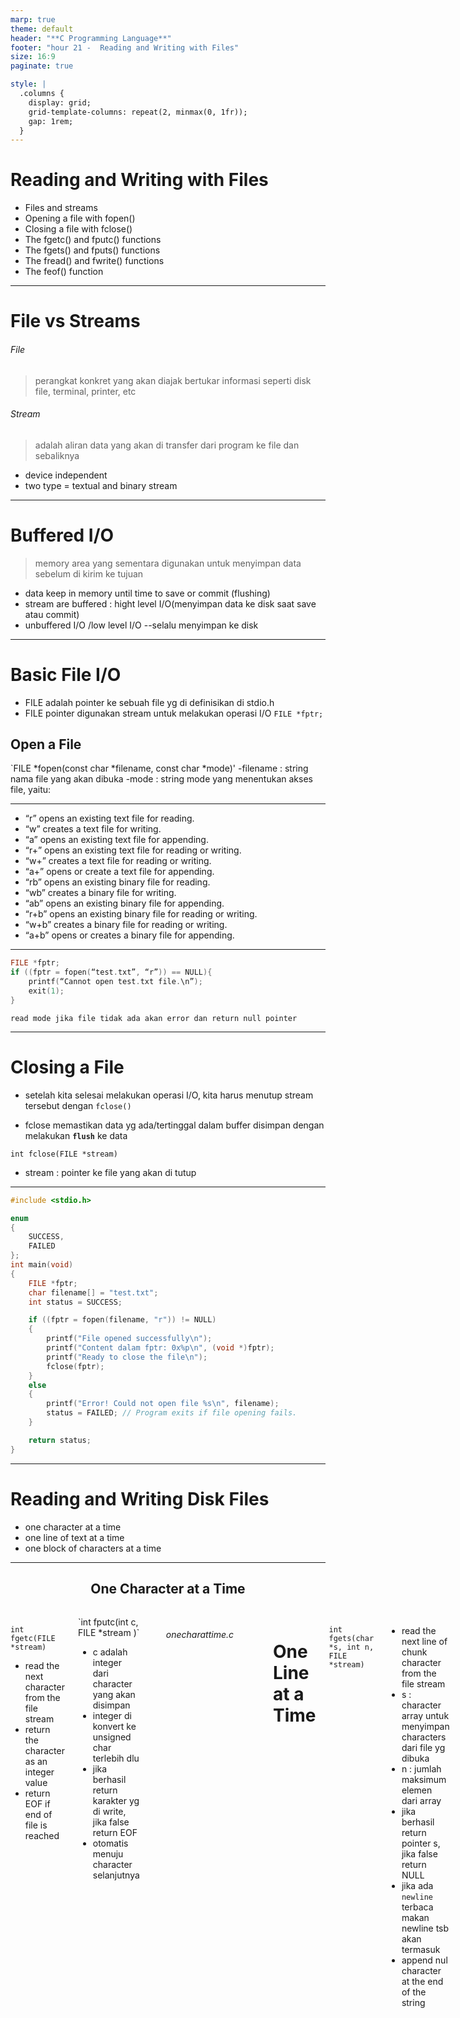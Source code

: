 ```yaml
---
marp: true
theme: default
header: "**C Programming Language**"
footer: "hour 21 -  Reading and Writing with Files"
size: 16:9
paginate: true

style: |
  .columns {
    display: grid;
    grid-template-columns: repeat(2, minmax(0, 1fr));
    gap: 1rem;
  }
---
```


# Reading and Writing with Files

- Files and streams
- Opening a file with fopen()
- Closing a file with fclose()
- The fgetc() and fputc() functions
- The fgets() and fputs() functions
- The fread() and fwrite() functions
- The feof() function

---

# File vs Streams

###### File

> perangkat konkret yang akan diajak bertukar informasi seperti disk file, terminal, printer, etc

###### Stream

> adalah aliran data yang akan di transfer dari program ke file dan sebaliknya

- device independent
- two type = textual and binary stream

---

# Buffered I/O

> memory area yang sementara digunakan untuk menyimpan data sebelum di kirim ke tujuan

- data keep in memory until time to save or commit (flushing)
- stream are buffered : hight level I/O(menyimpan data ke disk saat save atau commit)
- unbuffered I/O /low level I/O --selalu menyimpan ke disk

---

# Basic File I/O

- FILE adalah pointer ke sebuah file yg di definisikan di stdio.h
- FILE pointer digunakan stream untuk melakukan operasi I/O
  `FILE *fptr;`

## Open a File

`FILE *fopen(const char *filename, const char \*mode)'
-filename : string nama file yang akan dibuka
-mode : string mode yang menentukan akses file, yaitu:

---

- “r” opens an existing text file for reading.
- “w” creates a text file for writing.
- “a” opens an existing text file for appending.
- “r+” opens an existing text file for reading or writing.
- “w+” creates a text file for reading or writing.
- “a+” opens or create a text file for appending.
- “rb” opens an existing binary file for reading.
- “wb” creates a binary file for writing.
- “ab” opens an existing binary file for appending.
- “r+b” opens an existing binary file for reading or writing.
- “w+b” creates a binary file for reading or writing.
- “a+b” opens or creates a binary file for appending.

---

```c
FILE *fptr;
if ((fptr = fopen(“test.txt”, “r”)) == NULL){
    printf(“Cannot open test.txt file.\n”);
    exit(1);
}
```

`read mode jika file tidak ada akan error dan return null pointer`

---

# Closing a File

- setelah kita selesai melakukan operasi I/O, kita harus menutup stream tersebut dengan `fclose()`

- fclose memastikan data yg ada/tertinggal dalam buffer disimpan dengan melakukan **`flush`** ke data

`int fclose(FILE *stream)`

- stream : pointer ke file yang akan di tutup

---

```c
#include <stdio.h>

enum
{
    SUCCESS,
    FAILED
};
int main(void)
{
    FILE *fptr;
    char filename[] = "test.txt";
    int status = SUCCESS;

    if ((fptr = fopen(filename, "r")) != NULL)
    {
        printf("File opened successfully\n");
        printf("Content dalam fptr: 0x%p\n", (void *)fptr);
        printf("Ready to close the file\n");
        fclose(fptr);
    }
    else
    {
        printf("Error! Could not open file %s\n", filename);
        status = FAILED; // Program exits if file opening fails.
    }

    return status;
}
```

---

# Reading and Writing Disk Files

- one character at a time
- one line of text at a time
- one block of characters at a time

---

<h2 align="center">One Character at a Time</h2>
<div class="columns" style="margin-top: 2rem;">
<div >

`int fgetc(FILE *stream)`

- read the next character from the file stream
- return the character as an integer value
- return EOF if end of file is reached
</div>
<div>
`int fputc(int c, FILE *stream )`

- c adalah integer dari character yang akan disimpan
- integer di konvert ke unsigned char terlebih dlu
- jika berhasil return karakter yg di write, jika false return EOF
- otomatis menuju character selanjutnya

## </div>

---

###### onecharattime.c

```c
void OneCharAtTime(FILE *fin, FILE *fout)
{
    int c;
    while ((c = fgetc(fin)) != EOF)
    {
        putc(c, fout);
        putchar(c);
    };

    printf("Ready to close the file\n");
}

```

---

# One Line at a Time

`int fgets(char *s, int n, FILE *stream)`

- read the next line of chunk character from the file stream
- s : character array untuk menyimpan characters dari file yg dibuka
- n : jumlah maksimum elemen dari array
- jika berhasil return pointer s, jika false return NULL
- jika ada `newline` terbaca makan newline tsb akan termasuk
- append nul character at the end of the string

---

`int fputs(const char *, FILE *stream )`

- s adalah character array yang akan ditulis/simpan
- const agar pointer char tidak bisa dirubah oleh fputs
- jika berhasil return zero, jika false return nonzero
- membutuhkan null character at the end of the string agar berhenti (jika input dari fread maka sudah otomatis ditambahkan)
- does not insert newline di akhir, tapi jika ditengah tetap di insert newline

---

###### onelineattime.c

```c
void OneLineAtTime(FILE *fin, FILE *fout)
{
    char charbuffer[90];
    int counter = 1;
    while (fgets(charbuffer, sizeof(charbuffer), fin) != NULL)
    {
        fputs(charbuffer, fout);
        printf("%d| %s\n", counter, charbuffer);
        counter++;
    };

    printf("Ready to close the file\n");
}
```

---

Terlihat bahwa program memproses file chunk by chunk. Namun hasil akhir akan tetap sama dengan file sumber karena newline dll akan semuanya tercopy

```bash
File test.txt opened successfully
1| lorem ipsum dolor sit amet, consectetur adipiscing elit. Sed euismod, sapien ve
2| l malesuada malesuada, velit velit tincidunt sapien, ut luctus velit sapien vel
3|  velit. Donec euismod, sapien vel malesuada malesuada, velit velit tincidunt sa
4| pien, ut luctus velit sapien vel velit. Donec euismod, sapien vel malesuada mal
5| esuada, velit velit tincidunt sapien, ut luctus velit sapien vel velit. Donec e
6| uismod, sapien vel malesuada malesuada, velit velit tincidunt sapien, ut luctus
7|  velit sapien vel velit. Donec euismod, sapien vel malesuada malesuada, velit v
8| elit tincidunt sapien, ut luctus velit sapien vel velit. Donec euismod, sapien
9| vel malesuada malesuada, velit velit tincidunt sapien, ut luctus velit sapien v
10| el velit. Donec euismod, sapien vel malesuada malesuada, velit velit tincidunt
11| sapien, ut luctus velit sapien vel velit. Donec euismod, sapien vel malesuada m
12| alesuada,
Ready to close the file
```

---

# One Block of Characters at a Time

`size_t fread(void *ptr, size_t size, size_t nmemb, FILE *stream)`

- ptr : pointer ke memory area untuk menyimpan data
- size : ukuran setiap elemen dalam array
- nmemb : jumlah elemen yang akan di read
- jika berhasil return jumlah elemen yang di read, jika false return 0
- jika file pointer berada di akhir file, fread() akan mengembalikan 0
- pastikan memory array yg cukup untuk menyimpan data yg di read

---

`size_t fwrite(const void *ptr, size_t size, size_t nmemb, FILE *stream)`

- ptr : pointer ke memory area yang akan disimpan
- size : ukuran setiap elemen dalam array
- nmemb : jumlah elemen yang akan di write
- jika berhasil return jumlah elemen yang di write, jika false return 0
- pastikan memory yg cukup untuk menyimpan data yg di write
- tidak menambahkan null character di akhir

`feof`

- mengecek apakah file pointer sudah berada di akhir file
- return true jika sudah berada di akhir file, false jika belum

---

###### oneblockofchars.c

```c
void OneLineAtTime(FILE *fin, FILE *fout)
{

    char charbuffer[MAX_LEN + 1];
    int counter = 1;
    size_t numread;
    while (!feof(fin))
    {
        numread = fread(charbuffer, sizeof(charbuffer), MAX_LEN, fin);

        printf("%d| %s\n", counter, charbuffer);
        fwrite(charbuffer, sizeof(charbuffer), MAX_LEN, fout);
        counter++;
    };
    if (feof(fin))
        charbuffer[numread * sizeof(charbuffer)] = '\0'; // append null character at the end of the string
    fflush(fout);                                        // Ensure all data is written to the file before closing it.

    printf("Ready to close the file\n");
}

```

---

# Summary:

- In C, a file can refer to a disk file, a terminal, a printer, or a tape drive.
- The data flow you transfer from your program to a file, or vice versa, is called a
  stream.
- A stream is a series of ordered bytes.
- Unlike a file, a stream is device independent.
- There are two stream formats: text stream and binary stream.
- The file position indicator in the FILE structure points to the position in a file
  where data will next be read from or written to.
- The fopen() function is used to open a file and associate a stream to the opened
  file.

---

- You can specify different modes for opening a file.
- The fclose() function is responsible for closing an opened file and disassociating
  a stream with the file.
- The fgetc() and fputc() functions read or write one character at a time.
- The fgets() and fputs() functions read or write one line at a time.
- The fread() and fwrite() functions read or write one block of data at a time.
- The feof() function can determine when the end of a file has been reached.
- In a binary file, the feof() function should be used to detect EOF.
  In the next lesson you’ll learn more about disk file I/O in C.
